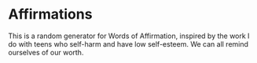 # Affirmations

This is a random generator for Words of Affirmation, inspired by the work I do with teens who self-harm and have low self-esteem.
We can all remind ourselves of our worth. 
